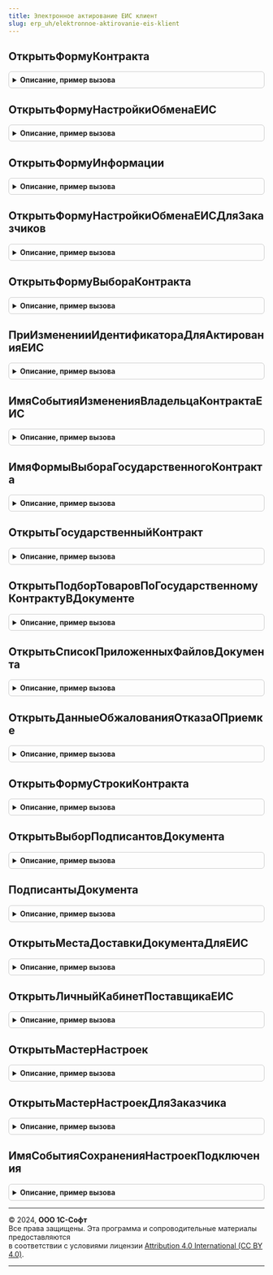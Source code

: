 ```yaml
---
title: Электронное актирование ЕИС клиент
slug: erp_uh/elektronnoe-aktirovanie-eis-klient
---
```



## ОткрытьФормуКонтракта
<details style="margin: 1em 0; padding: 0.5em; border: 1px solid #ccc; border-radius: 6px;">

<summary style="font-weight: bold; cursor: pointer;">Описание, пример вызова</summary>

```bsl

// Открыть форму контракта ЕИС.
//
// Параметры:
//  Форма - ФормаКлиентскогоПриложения
//  СсылкаНаКонтракт - ОпределяемыйТип.ГосударственныеКонтрактыБЭД
//  ОповещениеОЗавершении - ОписаниеОповещения
Процедура ОткрытьФормуКонтракта(Форма, СсылкаНаКонтракт, ОповещениеОЗавершении) Экспорт
```

Пример вызова
```bsl
ЭлектронноеАктированиеЕИСКлиент.ОткрытьФормуКонтракта(Форма, СсылкаНаКонтракт, ОповещениеОЗавершении) 
```
</details>

## ОткрытьФормуНастройкиОбменаЕИС
<details style="margin: 1em 0; padding: 0.5em; border: 1px solid #ccc; border-radius: 6px;">

<summary style="font-weight: bold; cursor: pointer;">Описание, пример вызова</summary>

```bsl

// Открыть форму настроек обмена ЕИС для поставщиков.
Процедура ОткрытьФормуНастройкиОбменаЕИС() Экспорт
```

Пример вызова
```bsl
ЭлектронноеАктированиеЕИСКлиент.ОткрытьФормуНастройкиОбменаЕИС() 
```
</details>

## ОткрытьФормуИнформации
<details style="margin: 1em 0; padding: 0.5em; border: 1px solid #ccc; border-radius: 6px;">

<summary style="font-weight: bold; cursor: pointer;">Описание, пример вызова</summary>

```bsl

// Открыть форму информирования ЕИС.
//
// Параметры:
//  ПараметрыФормы - Структура
//  ОповещениеОЗавершении - ОписаниеОповещения
//
Процедура ОткрытьФормуИнформации(ПараметрыФормы, ОповещениеОЗавершении = Неопределено) Экспорт
```

Пример вызова
```bsl
ЭлектронноеАктированиеЕИСКлиент.ОткрытьФормуИнформации(ПараметрыФормы, ОповещениеОЗавершении);
```
</details>

## ОткрытьФормуНастройкиОбменаЕИСДляЗаказчиков
<details style="margin: 1em 0; padding: 0.5em; border: 1px solid #ccc; border-radius: 6px;">

<summary style="font-weight: bold; cursor: pointer;">Описание, пример вызова</summary>

```bsl

// Открыть форму настроек обмена ЕИС для заказчиков.
Процедура ОткрытьФормуНастройкиОбменаЕИСДляЗаказчиков() Экспорт
```

Пример вызова
```bsl
ЭлектронноеАктированиеЕИСКлиент.ОткрытьФормуНастройкиОбменаЕИСДляЗаказчиков() 
```
</details>

## ОткрытьФормуВыбораКонтракта
<details style="margin: 1em 0; padding: 0.5em; border: 1px solid #ccc; border-radius: 6px;">

<summary style="font-weight: bold; cursor: pointer;">Описание, пример вызова</summary>

```bsl

// Открыть форму выбора контракта.
//
// Параметры:
//  Организация - ОпределяемыйТип.Организация - организация.
//  Контрагент - ОпределяемыйТип.КонтрагентБЭД - контрагент.
//  ФормаВладелец - ФормаКлиентскогоПриложения - форма владелец.
//  ОповещениеОЗакрытии - ОписаниеОповещения, Неопределено - оповещение о закрытии.
Процедура ОткрытьФормуВыбораКонтракта(Организация, Экспорт
```

Пример вызова
```bsl
ЭлектронноеАктированиеЕИСКлиент.ОткрытьФормуВыбораКонтракта(Организация, );
```
</details>

## ПриИзмененииИдентификатораДляАктированияЕИС
<details style="margin: 1em 0; padding: 0.5em; border: 1px solid #ccc; border-radius: 6px;">

<summary style="font-weight: bold; cursor: pointer;">Описание, пример вызова</summary>

```bsl

// При изменении идентификатора для актирования ЕИС.
//
// Параметры:
//  Форма - ФормаКлиентскогоПриложения
//  ТабЧасть - ТабличнаяЧасть
//  ДанныеФормыКоллекция - ДанныеФормыКоллекция
Процедура ПриИзмененииИдентификатораДляАктированияЕИС(Форма, ТабЧасть, ДанныеФормыКоллекция) Экспорт
```

Пример вызова
```bsl
ЭлектронноеАктированиеЕИСКлиент.ПриИзмененииИдентификатораДляАктированияЕИС(Форма, ТабЧасть, ДанныеФормыКоллекция) 
```
</details>

## ИмяСобытияИзмененияВладельцаКонтрактаЕИС
<details style="margin: 1em 0; padding: 0.5em; border: 1px solid #ccc; border-radius: 6px;">

<summary style="font-weight: bold; cursor: pointer;">Описание, пример вызова</summary>

```bsl

// Имя события изменения владельца контракта ЕИС.
//
// Возвращаемое значение:
//  Строка - Имя события изменения владельца контракта ЕИС
Функция ИмяСобытияИзмененияВладельцаКонтрактаЕИС() Экспорт
```

Пример вызова
```bsl
Результат = ЭлектронноеАктированиеЕИСКлиент.ИмяСобытияИзмененияВладельцаКонтрактаЕИС() 
```
</details>

## ИмяФормыВыбораГосударственногоКонтракта
<details style="margin: 1em 0; padding: 0.5em; border: 1px solid #ccc; border-radius: 6px;">

<summary style="font-weight: bold; cursor: pointer;">Описание, пример вызова</summary>

```bsl

// Имя формы выбора государственного контракта.
//
// Возвращаемое значение:
//  Строка
Функция ИмяФормыВыбораГосударственногоКонтракта() Экспорт
```

Пример вызова
```bsl
Результат = ЭлектронноеАктированиеЕИСКлиент.ИмяФормыВыбораГосударственногоКонтракта() 
```
</details>

## ОткрытьГосударственныйКонтракт
<details style="margin: 1em 0; padding: 0.5em; border: 1px solid #ccc; border-radius: 6px;">

<summary style="font-weight: bold; cursor: pointer;">Описание, пример вызова</summary>

```bsl

// Открыть государственный контракт.
//
// Параметры:
//  СсылкаНаКонтракт - ОпределяемыйТип.ГосударственныеКонтрактыБЭД
//  Параметры - Неопределено,
//     Структура
Процедура ОткрытьГосударственныйКонтракт(СсылкаНаКонтракт, Параметры = Неопределено) Экспорт
```

Пример вызова
```bsl
ЭлектронноеАктированиеЕИСКлиент.ОткрытьГосударственныйКонтракт(СсылкаНаКонтракт, Параметры);
```
</details>

## ОткрытьПодборТоваровПоГосударственномуКонтрактуВДокументе
<details style="margin: 1em 0; padding: 0.5em; border: 1px solid #ccc; border-radius: 6px;">

<summary style="font-weight: bold; cursor: pointer;">Описание, пример вызова</summary>

```bsl

// Открыть подбор товаров по государственному контракту в документе.
//
// Параметры:
//  ПараметрКоманды - Структура
//  ПараметрыВыполнения - Структура
Процедура ОткрытьПодборТоваровПоГосударственномуКонтрактуВДокументе(ПараметрКоманды, ПараметрыВыполнения) Экспорт
```

Пример вызова
```bsl
ЭлектронноеАктированиеЕИСКлиент.ОткрытьПодборТоваровПоГосударственномуКонтрактуВДокументе(ПараметрКоманды, ПараметрыВыполнения) 
```
</details>

## ОткрытьСписокПриложенныхФайловДокумента
<details style="margin: 1em 0; padding: 0.5em; border: 1px solid #ccc; border-radius: 6px;">

<summary style="font-weight: bold; cursor: pointer;">Описание, пример вызова</summary>

```bsl

// Открыть список приложенных файлов документа.
//
// Параметры:
//  Объект - ОпределяемыйТип.ОснованияЭлектронныхДокументовЭДО
//  Форма - ФормаКлиентскогоПриложения
Процедура ОткрытьСписокПриложенныхФайловДокумента(Объект, Форма) Экспорт
```

Пример вызова
```bsl
ЭлектронноеАктированиеЕИСКлиент.ОткрытьСписокПриложенныхФайловДокумента(Объект, Форма) 
```
</details>

## ОткрытьДанныеОбжалованияОтказаОПриемке
<details style="margin: 1em 0; padding: 0.5em; border: 1px solid #ccc; border-radius: 6px;">

<summary style="font-weight: bold; cursor: pointer;">Описание, пример вызова</summary>

```bsl

// Открыть данные обжалования отказа о приемке.
//
// Параметры:
//  Объект - ОпределяемыйТип.ОснованияЭлектронныхДокументовЭДО
//  Форма - ФормаКлиентскогоПриложения
Процедура ОткрытьДанныеОбжалованияОтказаОПриемке(Объект, Форма) Экспорт
```

Пример вызова
```bsl
ЭлектронноеАктированиеЕИСКлиент.ОткрытьДанныеОбжалованияОтказаОПриемке(Объект, Форма) 
```
</details>

## ОткрытьФормуСтрокиКонтракта
<details style="margin: 1em 0; padding: 0.5em; border: 1px solid #ccc; border-radius: 6px;">

<summary style="font-weight: bold; cursor: pointer;">Описание, пример вызова</summary>

```bsl

// Открыть форму строки контракта.
//
// Параметры:
//  ГосударственныйКонтракт - ОпределяемыйТип.ГосударственныеКонтрактыБЭД
//  ИдентификаторДляАктированияЕИС - Строка
//  Форма - ФормаКлиентскогоПриложения
//  ТолькоПросмотр - Булево
Процедура ОткрытьФормуСтрокиКонтракта(ГосударственныйКонтракт, Экспорт
```

Пример вызова
```bsl
ЭлектронноеАктированиеЕИСКлиент.ОткрытьФормуСтрокиКонтракта(ГосударственныйКонтракт, );
```
</details>

## ОткрытьВыборПодписантовДокумента
<details style="margin: 1em 0; padding: 0.5em; border: 1px solid #ccc; border-radius: 6px;">

<summary style="font-weight: bold; cursor: pointer;">Описание, пример вызова</summary>

```bsl

// Открыть выбор подписантов документа.
//
// Параметры:
//  Организация - ОпределяемыйТип.Организация
//  Объект - ОпределяемыйТип.ОснованияЭлектронныхДокументовЭДО
//  Форма - ФормаКлиентскогоПриложения
Процедура ОткрытьВыборПодписантовДокумента(Организация, Объект, Форма) Экспорт
```

Пример вызова
```bsl
ЭлектронноеАктированиеЕИСКлиент.ОткрытьВыборПодписантовДокумента(Организация, Объект, Форма) 
```
</details>

## ПодписантыДокумента
<details style="margin: 1em 0; padding: 0.5em; border: 1px solid #ccc; border-radius: 6px;">

<summary style="font-weight: bold; cursor: pointer;">Описание, пример вызова</summary>

```bsl

// Возвращает подписантов документа.
//
// Параметры:
//  Объект - ОпределяемыйТип.ОснованияЭлектронныхДокументовЭДО -
//
// Возвращаемое значение:
//  Массив из Структура - Подписанты документа
Функция ПодписантыДокумента(Объект) Экспорт
```

Пример вызова
```bsl
Результат = ЭлектронноеАктированиеЕИСКлиент.ПодписантыДокумента(Объект) 
```
</details>

## ОткрытьМестаДоставкиДокументаДляЕИС
<details style="margin: 1em 0; padding: 0.5em; border: 1px solid #ccc; border-radius: 6px;">

<summary style="font-weight: bold; cursor: pointer;">Описание, пример вызова</summary>

```bsl

// Открыть места доставки документа для ЕИС.
//
// Параметры:
//  Объект - ОпределяемыйТип.ОснованияЭлектронныхДокументовЭДО
//  Форма - ФормаКлиентскогоПриложения
Процедура ОткрытьМестаДоставкиДокументаДляЕИС(Объект, Форма) Экспорт
```

Пример вызова
```bsl
ЭлектронноеАктированиеЕИСКлиент.ОткрытьМестаДоставкиДокументаДляЕИС(Объект, Форма) 
```
</details>

## ОткрытьЛичныйКабинетПоставщикаЕИС
<details style="margin: 1em 0; padding: 0.5em; border: 1px solid #ccc; border-radius: 6px;">

<summary style="font-weight: bold; cursor: pointer;">Описание, пример вызова</summary>

```bsl

// Открыть личный кабинет поставщика ЕИС.
//
// Параметры:
//  ОповещениеОбратногоВызова - ОписаниеОповещения,
//    Неопределено
Процедура ОткрытьЛичныйКабинетПоставщикаЕИС(ОповещениеОбратногоВызова = Неопределено) Экспорт
```

Пример вызова
```bsl
ЭлектронноеАктированиеЕИСКлиент.ОткрытьЛичныйКабинетПоставщикаЕИС(ОповещениеОбратногоВызова);
```
</details>

## ОткрытьМастерНастроек
<details style="margin: 1em 0; padding: 0.5em; border: 1px solid #ccc; border-radius: 6px;">

<summary style="font-weight: bold; cursor: pointer;">Описание, пример вызова</summary>

```bsl

// Открыть мастер настроек.
//
// Параметры:
//  Организация - ОпределяемыйТип.Организация
//  УникальныйИдентификаторФормы - Строка,
//     УникальныйИдентификатор
//  ОповещениеОЗакрытии - ОписаниеОповещения,
//     Неопределено
Процедура ОткрытьМастерНастроек(Организация, УникальныйИдентификаторФормы, ОповещениеОЗакрытии = Неопределено) Экспорт
```

Пример вызова
```bsl
ЭлектронноеАктированиеЕИСКлиент.ОткрытьМастерНастроек(Организация, УникальныйИдентификаторФормы, ОповещениеОЗакрытии);
```
</details>

## ОткрытьМастерНастроекДляЗаказчика
<details style="margin: 1em 0; padding: 0.5em; border: 1px solid #ccc; border-radius: 6px;">

<summary style="font-weight: bold; cursor: pointer;">Описание, пример вызова</summary>

```bsl

// Открыть мастер настроек для заказчика.
//
// Параметры:
//  Организация - ОпределяемыйТип.Организация - организация.
//  УникальныйИдентификаторФормы - УникальныйИдентификатор - уникальный идентификатор формы.
//  ОповещениеОЗакрытии - Неопределено, ОписаниеОповещения - оповещение о закрытии.
Процедура ОткрытьМастерНастроекДляЗаказчика(Организация, Экспорт
```

Пример вызова
```bsl
ЭлектронноеАктированиеЕИСКлиент.ОткрытьМастерНастроекДляЗаказчика(Организация, );
```
</details>

## ИмяСобытияСохраненияНастроекПодключения
<details style="margin: 1em 0; padding: 0.5em; border: 1px solid #ccc; border-radius: 6px;">

<summary style="font-weight: bold; cursor: pointer;">Описание, пример вызова</summary>

```bsl

// Имя события сохранения настроек подключения.
//
// Возвращаемое значение:
//  Строка - Имя события сохранения настроек подключения
Функция ИмяСобытияСохраненияНастроекПодключения() Экспорт
```

Пример вызова
```bsl
Результат = ЭлектронноеАктированиеЕИСКлиент.ИмяСобытияСохраненияНастроекПодключения() 
```
</details>

---

© 2024, **ООО 1С-Софт**  
Все права защищены. Эта программа и сопроводительные материалы предоставляются  
в соответствии с условиями лицензии [Attribution 4.0 International (CC BY 4.0)](https://creativecommons.org/licenses/by/4.0/legalcode).

---
